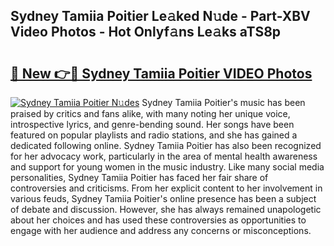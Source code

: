 ## Sydney Tamiia Poitier Le𝚊ked N𝚞de - Part-XBV Video Photos - Hot Onlyf𝚊ns Le𝚊ks aTS8p

# <h2><a href="http://ac14235.deff.icu/?id=Sydney+Tamiia+Poitier">🔗 New 👉🔴 Sydney Tamiia Poitier VIDEO Photos</a></h2>

[![Sydney Tamiia Poitier N𝚞des](https://i.imgur.com/rIISA9y.gif)](http://ac14235.deff.icu/?id=Sydney+Tamiia+Poitier)
Sydney Tamiia Poitier's music has been praised by critics and fans alike, with many noting her unique voice, introspective lyrics, and genre-bending sound. Her songs have been featured on popular playlists and radio stations, and she has gained a dedicated following online. Sydney Tamiia Poitier has also been recognized for her advocacy work, particularly in the area of mental health awareness and support for young women in the music industry. Like many social media personalities, Sydney Tamiia Poitier has faced her fair share of controversies and criticisms. From her explicit content to her involvement in various feuds, Sydney Tamiia Poitier's online presence has been a subject of debate and discussion. However, she has always remained unapologetic about her choices and has used these controversies as opportunities to engage with her audience and address any concerns or misconceptions.
